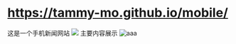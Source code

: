 # https://tammy-mo.github.io/mobile/
这是一个手机新闻网站
![](https://tammy-mo.github.io/mobile/dist/auto1.jpg)
主要内容展示
![aaa](https://tammy-mo.github.io/mobile/dist/auto3.jpg)
